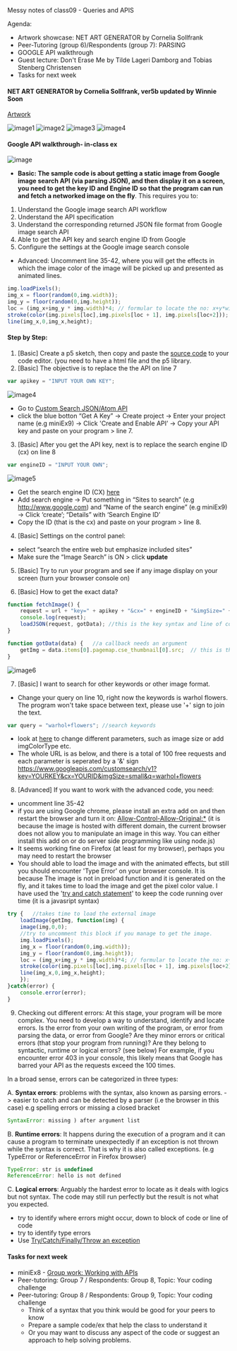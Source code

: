 Messy notes of class09 - Queries and APIS

Agenda:
- Artwork showcase: NET ART GENERATOR by Cornelia Sollfrank
- Peer-Tutoring (group 6)/Respondents (group 7): PARSING
- GOOGLE API walkthrough
- Guest lecture: Don't Erase Me by Tilde Lageri Damborg and Tobias Stenberg Christensen
- Tasks for next week

#### NET ART GENERATOR by Cornelia Sollfrank, ver5b updated by Winnie Soon
[Artwork](http://nag.iap.de/)

![image1](https://github.com/AUAP/AP2018/blob/master/class09/netartgenerator.png)
![image2](https://github.com/AUAP/AP2018/blob/master/class09/api.png)
![image3](https://github.com/AUAP/AP2018/blob/master/class09/api1.png)
![image4](https://github.com/AUAP/AP2018/blob/master/class09/api2.png)

#### Google API walkthrough- in-class ex
![image](https://github.com/AUAP/AP2018/blob/master/class09/flowers.gif)
- **Basic: The sample code is about getting a static image from Google image search API (via parsing JSON), and then display it on a screen, you need to get the key ID and Engine ID so that the program can run and fetch a networked image on the fly**. This requires you to:
1. Understand the Google image search API workflow
2. Understand the API specification
3. Understand the corresponding returned JSON file format from Google image search API
4. Able to get the API key and search engine ID from Google
5. Configure the settings at the Google image search console
- Advanced: Uncomment line 35-42, where you will get the effects in which the image color of the image will be picked up and presented as animated lines.
```javascript
img.loadPixels();
img_x = floor(random(0,img.width));
img_y = floor(random(0,img.height));
loc = (img_x+img_y * img.width)*4; // formular to locate the no: x+y*width, indicating which pixel of the image in a grid (and each pixel array holds red, green, blue and alpha values) can see more here: https://www.youtube.com/watch?v=nMUMZ5YRxHI
stroke(color(img.pixels[loc],img.pixels[loc + 1], img.pixels[loc+2]));
line(img_x,0,img_x,height);
```

#### Step by Step:
1. [Basic] Create a p5 sketch, then copy and paste the [source code](https://github.com/AUAP/AP2018/blob/master/class09/sketch09/sketch09.js) to your code editor. (you need to have a html file and the p5 library.
2. [Basic] The objective is to replace the the API on line 7
```javascript
var apikey = "INPUT YOUR OWN KEY"; 
```
![image4](https://github.com/AUAP/AP2018/blob/master/class09/image4.png)
- Go to [Custom Search JSON/Atom API](https://developers.google.com/custom-search/json-api/v1/overview)
- click the blue botton “Get A Key” -> Create project -> Enter your project name (e.g miniEx9) -> Click 'Create and Enable API’ -> Copy your API key and paste on your program > line 7.

3. [Basic] After you get the API key, next is to replace the search engine ID (cx) on line 8
```javascript
var engineID = "INPUT YOUR OWN";
```
![image5](https://github.com/AUAP/AP2018/blob/master/class09/image5.png)

- Get the search engine ID (CX) [here](https://cse.google.com/all)
- Add search engine -> Put something in “Sites to search” (e.g http://www.google.com) and “Name of the search engine” (e.g miniEx9) -> Click ‘create’; “Details” with ‘Search Engine ID’ 
- Copy the ID (that is the cx) and paste on your program > line 8. 

4. [Basic] Settings on the control panel:
- select “search the entire web but emphasize included sites” 
- Make sure the “Image Search” is ON > click **update**

5. [Basic] Try to run your program and see if any image display on your screen (turn your browser console on)

6. [Basic] How to get the exact data? 
```javascript
function fetchImage() {
	request = url + "key=" + apikey + "&cx=" + engineID + "&imgSize=" + imgSize + "&q=" + query;
	console.log(request);
	loadJSON(request, gotData); //this is the key syntax and line of code to make a query request and get a query response
}

function gotData(data) {   //a callback needs an argument
	getImg = data.items[0].pagemap.cse_thumbnail[0].src;  // this is the thumbnail
}
```
![image6](https://github.com/AUAP/AP2018/blob/master/class09/image6.png)

7. [Basic] I want to search for other keywords or other image format.
- Change your query on line 10, right now the keywords is warhol flowers. The program won't take space between text, please use '+' sign to join the text. 
```javascript
var query = "warhol+flowers"; //search keywords
```
- look at [here](https://developers.google.com/custom-search/json-api/v1/reference/cse/list#parameters) to change different parameters, such as image size or add imgColorType etc. 
- The whole URL is as below, and there is a total of 100 free requests and each parameter is seperated by a '&' sign 
https://www.googleapis.com/customsearch/v1?key=YOURKEY&cx=YOURID&imgSize=small&q=warhol+flowers


8. [Advanced] If you want to work with the advanced code, you need:
- uncomment line 35-42
- if you are using Google chrome, please install an extra add on and then restart the browser and turn it on: [Allow-Control-Allow-Original:*](https://chrome.google.com/webstore/detail/allow-control-allow-origi/nlfbmbojpeacfghkpbjhddihlkkiljbi?hl=en) (it is because the image is hosted with different domain, the current browser does not allow you to manipulate an image in this way. You can either install this add on or do server side programming like using node.js)
- It seems working fine on Firefox (at least for my browser), perhaps you may need to restart the browser
- You should able to load the image and with the animated effects, but still you should encounter 'Type Error' on your browser console. It is because The image is not in preload function and it is generated on the fly, and it takes time to load the image and get the pixel color value. I have used the '[try and catch statement](https://developer.mozilla.org/en-US/docs/Web/JavaScript/Reference/Statements/try...catch)' to keep the code running over time (it is a javasript syntax)
```javascript
try {	//takes time to load the external image
	loadImage(getImg, function(img) {
	image(img,0,0);
	//try to uncomment this block if you manage to get the image. 
	img.loadPixels();
	img_x = floor(random(0,img.width));
	img_y = floor(random(0,img.height));
	loc = (img_x+img_y * img.width)*4; // formular to locate the no: x+y*width, indicating which pixel of the image in a grid (and each pixel array holds red, green, blue and alpha values) can see more here: https://www.youtube.com/watch?v=nMUMZ5YRxHI
	stroke(color(img.pixels[loc],img.pixels[loc + 1], img.pixels[loc+2])); //rgb values
	line(img_x,0,img_x,height);		
	});
}catch(error) {
  	console.error(error);
}
```

9. Checking out different errors:
At this stage, your program will be more complex. You need to develop a way to understand, identify and locate errors. Is the error from your own writing of the program, or error from parsing the data, or error from Google? Are they minor errors or critical errors (that stop your program from running)? Are they belong to syntactic, runtime or logical errors? (see below) For example, if you encounter error 403 in your console, this likely means that Google has barred your API as the requests exceed the 100 times. 

In a broad sense, errors can be categorized in three types:

A. **Syntax errors**: problems with the syntax, also known as parsing errors. -> easier to catch and can be detected by a parser (i.e the browser in this case) e.g spelling errors or missing a closed bracket
```javascript
SyntaxError: missing ) after argument list
```
B. **Runtime errors**: It happens during the execution of a program and it can cause a program to terminate unexpectedly if an exception is not thrown while the syntax is correct. That is why it is also called exceptions. (e.g TypeError or ReferenceError in Firefox browser)
```javascript
TypeError: str is undefined
ReferenceError: hello is not defined
```  
C. **Logical errors**: Arguably the hardest error to locate as it deals with logics but not syntax. The code may still run perfectly but the result is not what you expected. 
  - try to identify where errors might occur, down to block of code or line of code
  - try to identify type errors
  - Use [Try/Catch/Finally/Throw an exception](https://www.w3schools.com/js/js_errors.asp) 


#### Tasks for next week
- miniEx8 - [Group work: Working with APIs](https://github.com/AUAP/AP2018/blob/master/all_miniex/miniex8.md)
- Peer-tutoring: Group 7 / Respondents: Group 8, Topic: Your coding challenge
- Peer-tutoring: Group 8 / Respondents: Group 9, Topic: Your coding challenge
	- Think of a syntax that you think would be good for your peers to know
	- Prepare a sample code/ex that help the class to understand it
	- Or you may want to discuss any aspect of the code or suggest an approach to help solving problems.



